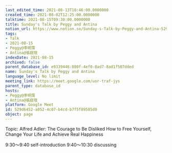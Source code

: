 ```yaml
---
last_edited_time: 2021-08-13T18:46:00.0000000
created_time: 2021-08-02T12:25:00.0000000
talktime: 2021-08-15T09:30:00.0000000
title: Sunday's Talk by Peggy and Antina
notion_url: https://www.notion.so/Sunday-s-Talk-by-Peggy-and-Antina-529d6452a0524c07b4cdb7f5f89585d0
tags:
- Talk
- 2021-08-15
- Peggy@李明霈
- Antina@張庭瑄
indexDate: 2021-08-15
archived: false
parent_database_id: e9339446-880f-4ef0-8ad7-8ad1f507dded
name: Sunday's Talk by Peggy and Antina
language_level: No limit
meeting_link: https://meet.google.com/uor-traf-jys
parent_type: database_id
hosts:
- Peggy@李明霈
- Antina@張庭瑄
platform: Google Meet
id: 529d6452-a052-4c07-b4cd-b7f5f89585d0
object: page
---
```


Topic: Alfred Adler: The Courage to Be Disliked
How to Free Yourself, Change Your Life and Achieve Real Happiness

9:30～9:40 self-introduction
9:40～10:30 discussing


